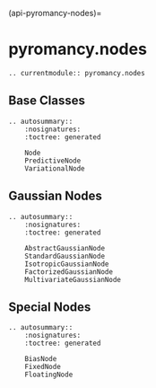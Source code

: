 (api-pyromancy-nodes)=
# pyromancy.nodes

```{eval-rst}
.. currentmodule:: pyromancy.nodes
```

## Base Classes

```{eval-rst}
.. autosummary::
    :nosignatures:
    :toctree: generated

    Node
    PredictiveNode
    VariationalNode
```

## Gaussian Nodes

```{eval-rst}
.. autosummary::
    :nosignatures:
    :toctree: generated

    AbstractGaussianNode
    StandardGaussianNode
    IsotropicGaussianNode
    FactorizedGaussianNode
    MultivariateGaussianNode
```

## Special Nodes

```{eval-rst}
.. autosummary::
    :nosignatures:
    :toctree: generated

    BiasNode
    FixedNode
    FloatingNode
```
